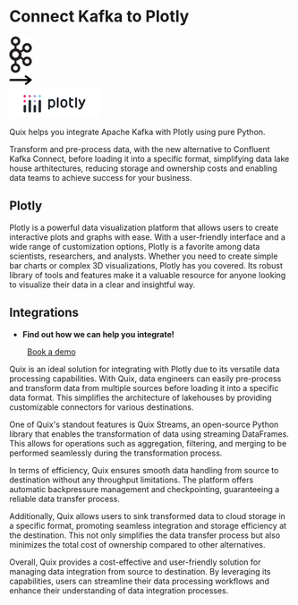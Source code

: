 # Connect Kafka to Plotly

<div class="connect-images cards blog-grid-card" markdown>
<div>
<img src="../images/kafka_logo.png" width="40px" />
</div>
<div>
<img src="../images/arrow.svg" width="40px" />
</div>
<div>
<img src="./images/plotly_1.jpg" />
</div>
</div>

Quix helps you integrate Apache Kafka with Plotly using pure Python.

Transform and pre-process data, with the new alternative to Confluent Kafka Connect, before loading it into a specific format, simplifying data lake house arthitectures, reducing storage and ownership costs and enabling data teams to achieve success for your business.

## Plotly

Plotly is a powerful data visualization platform that allows users to create interactive plots and graphs with ease. With a user-friendly interface and a wide range of customization options, Plotly is a favorite among data scientists, researchers, and analysts. Whether you need to create simple bar charts or complex 3D visualizations, Plotly has you covered. Its robust library of tools and features make it a valuable resource for anyone looking to visualize their data in a clear and insightful way.

## Integrations

<div class="grid cards" markdown>

- __Find out how we can help you integrate!__

    <a class="md-button md-button--primary" href="https://share.hsforms.com/1iW0TmZzKQMChk0lxd_tGiw4yjw2?__hstc=175542013.2303933fbd746c0ac86d9ccbe9bc9100.1728383268831.1729603416735.1729620918855.31&__hssc=175542013.1.1729620918855&__hsfp=2132701734" target="_blank" style="margin:.5rem;">Book a demo</a>

</div>


Quix is an ideal solution for integrating with Plotly due to its versatile data processing capabilities. With Quix, data engineers can easily pre-process and transform data from multiple sources before loading it into a specific data format. This simplifies the architecture of lakehouses by providing customizable connectors for various destinations.

One of Quix's standout features is Quix Streams, an open-source Python library that enables the transformation of data using streaming DataFrames. This allows for operations such as aggregation, filtering, and merging to be performed seamlessly during the transformation process.

In terms of efficiency, Quix ensures smooth data handling from source to destination without any throughput limitations. The platform offers automatic backpressure management and checkpointing, guaranteeing a reliable data transfer process.

Additionally, Quix allows users to sink transformed data to cloud storage in a specific format, promoting seamless integration and storage efficiency at the destination. This not only simplifies the data transfer process but also minimizes the total cost of ownership compared to other alternatives.

Overall, Quix provides a cost-effective and user-friendly solution for managing data integration from source to destination. By leveraging its capabilities, users can streamline their data processing workflows and enhance their understanding of data integration processes.

